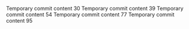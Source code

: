 Temporary commit content 30
Temporary commit content 39
Temporary commit content 54
Temporary commit content 77
Temporary commit content 95
